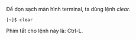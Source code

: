 Để dọn sạch màn hình terminal, ta dùng lệnh _clear._

```
[~]$ clear
```

Phím tắt cho lệnh này là: Ctrl-L.

